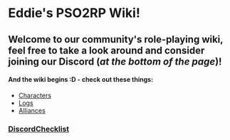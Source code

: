 # Eddie's PSO2RP Wiki!



## Welcome to our community's role-playing wiki, feel free to take a look around and consider joining our Discord (*at the bottom of the page*)!

#### And the wiki begins :D - check out these things: 
- [Characters](SubIndexes/Characters/Characters.md)
- [Logs](SubIndexes/Logs/Logs.md)
- [Alliances](SubIndexes/Alliances/Alliances.md)


### [DiscordChecklist](OffTopic/DiscordChecklist.md)